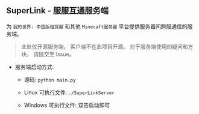 ## SuperLink - 服服互通服务端

为 `我的世界: 中国版租赁服` 和其他 `Minecaft服务器` 平台提供服务器间跨服通信的服务端。

> 此处仅开源服务端， 客户端不在此项目开源。
> 对于服务端使用的疑问和方块， 请提交至 Issue。

 - 服务端启动方式:
   - 源码:
   `python main.py`

   - Linux 可执行文件:
   `./SuperLinkServer`

   - Windows 可执行文件:
   双击启动即可

